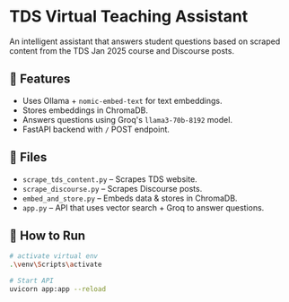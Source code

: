 # TDS Virtual Teaching Assistant

An intelligent assistant that answers student questions based on scraped content from the TDS Jan 2025 course and Discourse posts.

## 🔧 Features
- Uses Ollama + `nomic-embed-text` for text embeddings.
- Stores embeddings in ChromaDB.
- Answers questions using Groq's `llama3-70b-8192` model.
- FastAPI backend with `/` POST endpoint.

## 📁 Files
- `scrape_tds_content.py` – Scrapes TDS website.
- `scrape_discourse.py` – Scrapes Discourse posts.
- `embed_and_store.py` – Embeds data & stores in ChromaDB.
- `app.py` – API that uses vector search + Groq to answer questions.

## 🚀 How to Run

```bash
# activate virtual env
.\venv\Scripts\activate

# Start API
uvicorn app:app --reload
